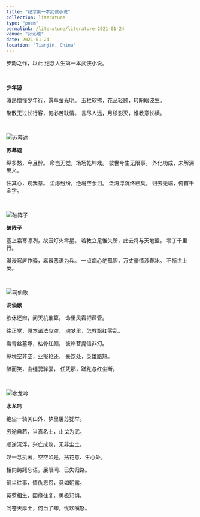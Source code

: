 ```yaml
---
title: "纪念第一本武侠小说"
collection: literature
type: "poem"
permalink: /literature/literature-2021-01-24
venue: "孙沁璇"
date: 2021-01-24
location: "Tianjin, China"
---
```


步韵之作，以此
纪念人生第一本武侠小说。

<br>

**少年游**

激昂懵懂少年行，露草萤光明。
玉栏软拂，花丛轻顾，转盼眼波生。

聚散无过长行客，何必苦耽情。
言尽人远，月移影灭，惟教意长横。

<br>

![苏幕遮](https://sunqinxuan.github.io/images/literature-2021-01-24-img1.webp)

**苏幕遮**

纵多愁，今且醉。
命岂无觉，场场乾坤戏。
彼世今生无限事。
外化功成，未解深思义。

住其心，观我意。
尘虑纷纷，绝境空余泪。
泛海浮沉终已矣。
归去无端，俯首千金字。

<br>

![破阵子](https://sunqinxuan.github.io/images/literature-2021-01-24-img2.webp)

**破阵子**

塞上霜寒凛冽，故园灯火零星。
若教立足惟失所，此去将与天地盟。
零丁千里行。

漫漫穹庐作驿，嚣嚣恶语为兵。
一点痴心绝孤胆，万丈豪情涉春冰。
不惭世上英。

<br>

![洞仙歌](https://sunqinxuan.github.io/images/literature-2021-01-24-img3.webp)

**洞仙歌**

欲休还辩，问天机谁算。
命里风霜把芦管。

往正觉，原本诸法应空，
魂梦里，怎教飘红零乱。

看青丝墓塚，枯骨红颜，
彼岸菩提信非幻。

纵境空非空，业报轮还，
豪饮处，英雄路短。

醉而笑，由缰骋骅骝，
任凭那，蹉跎与红尘断。

<br>

![水龙吟](https://sunqinxuan.github.io/images/literature-2021-01-24-img4.webp)

**水龙吟**

绝尘一骑关山外，梦里屠苏犹举。

穷途自若，当真名士，止戈为武。

顺逆沉浮，兴亡成败，无非尘土。

叹一念执著，空空如是，拈花意、生心处。

相向踌躇忘语。展眼间、已失归路。

前尘往事，情仇恩怨，竟如朝露。

冤孽相生，因缘往复，勇极知惧。

问苍天厚土，何当了却，忧欢嗔怒。